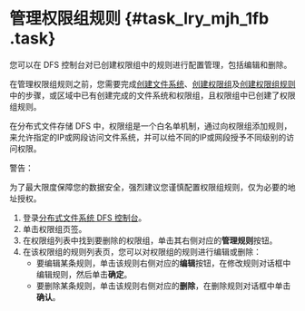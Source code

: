 # 管理权限组规则 {#task_lry_mjh_1fb .task}

您可以在 DFS 控制台对已创建权限组中的规则进行配置管理，包括编辑和删除。

在管理权限组规则之前，您需要完成[创建文件系统](../../../../cn.zh-CN/快速入门/创建文件系统.md#)、[创建权限组](../../../../cn.zh-CN/快速入门/创建权限组.md#)及[创建权限组规则](../../../../cn.zh-CN/快速入门/创建权限组规则.md#)中的步骤，或区域中已有创建完成的文件系统和权限组，且权限组中已创建了权限组规则。

在分布式文件存储 DFS 中，权限组是一个白名单机制，通过向权限组添加规则，来允许指定的IP或网段访问文件系统，并可以给不同的IP或网段授予不同级别的访问权限。

警告：

为了最大限度保障您的数据安全，强烈建议您谨慎配置权限组规则，仅为必要的地址授权。

1.  登录[分布式文件系统 DFS 控制台](https://dfs.console.aliyun.com)。 
2.  单击权限组页签。 
3.   在权限组列表中找到要删除的权限组，单击其右侧对应的**管理规则**按钮。 
4.  在该权限组的规则列表页，您可以对权限组的规则进行编辑或删除： 
    -   要编辑某条规则，单击该规则右侧对应的**编辑**按钮，在修改规则对话框中编辑规则，然后单击**确定**。
    -   要删除某条规则，单击该规则右侧对应的**删除**，在删除规则对话框中单击**确认**。

